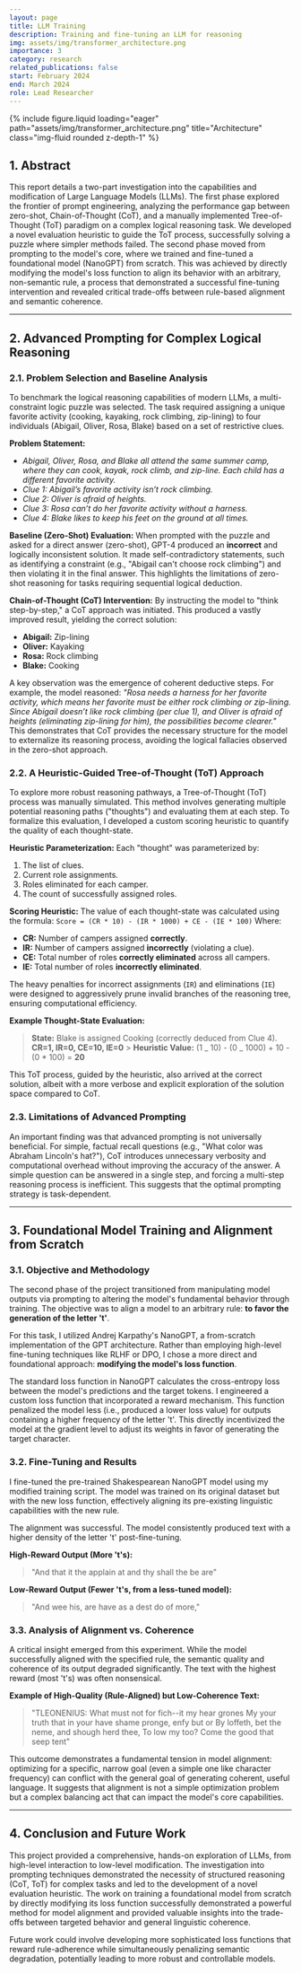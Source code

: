 ```yaml
---
layout: page
title: LLM Training
description: Training and fine-tuning an LLM for reasoning
img: assets/img/transformer_architecture.png
importance: 3
category: research
related_publications: false
start: February 2024
end: March 2024
role: Lead Researcher
---
```


<div class="row">
    <div class="col-sm mt-3 mt-md-0">
        {% include figure.liquid loading="eager" path="assets/img/transformer_architecture.png" title="Architecture" class="img-fluid rounded z-depth-1" %}
    </div>
</div>

## 1. Abstract

This report details a two-part investigation into the capabilities and modification of Large Language Models (LLMs). The first phase explored the frontier of prompt engineering, analyzing the performance gap between zero-shot, Chain-of-Thought (CoT), and a manually implemented Tree-of-Thought (ToT) paradigm on a complex logical reasoning task. We developed a novel evaluation heuristic to guide the ToT process, successfully solving a puzzle where simpler methods failed. The second phase moved from prompting to the model's core, where we trained and fine-tuned a foundational model (NanoGPT) from scratch. This was achieved by directly modifying the model's loss function to align its behavior with an arbitrary, non-semantic rule, a process that demonstrated a successful fine-tuning intervention and revealed critical trade-offs between rule-based alignment and semantic coherence.

---

## 2. Advanced Prompting for Complex Logical Reasoning

### 2.1. Problem Selection and Baseline Analysis

To benchmark the logical reasoning capabilities of modern LLMs, a multi-constraint logic puzzle was selected. The task required assigning a unique favorite activity (cooking, kayaking, rock climbing, zip-lining) to four individuals (Abigail, Oliver, Rosa, Blake) based on a set of restrictive clues.

**Problem Statement:**

- _Abigail, Oliver, Rosa, and Blake all attend the same summer camp, where they can cook, kayak, rock climb, and zip-line. Each child has a different favorite activity._
- _Clue 1: Abigail’s favorite activity isn’t rock climbing._
- _Clue 2: Oliver is afraid of heights._
- _Clue 3: Rosa can’t do her favorite activity without a harness._
- _Clue 4: Blake likes to keep his feet on the ground at all times._

**Baseline (Zero-Shot) Evaluation:**
When prompted with the puzzle and asked for a direct answer (zero-shot), GPT-4 produced an **incorrect** and logically inconsistent solution. It made self-contradictory statements, such as identifying a constraint (e.g., "Abigail can't choose rock climbing") and then violating it in the final answer. This highlights the limitations of zero-shot reasoning for tasks requiring sequential logical deduction.

**Chain-of-Thought (CoT) Intervention:**
By instructing the model to "think step-by-step," a CoT approach was initiated. This produced a vastly improved result, yielding the correct solution:

- **Abigail:** Zip-lining
- **Oliver:** Kayaking
- **Rosa:** Rock climbing
- **Blake:** Cooking

A key observation was the emergence of coherent deductive steps. For example, the model reasoned: _"Rosa needs a harness for her favorite activity, which means her favorite must be either rock climbing or zip-lining. Since Abigail doesn’t like rock climbing (per clue 1), and Oliver is afraid of heights (eliminating zip-lining for him), the possibilities become clearer."_ This demonstrates that CoT provides the necessary structure for the model to externalize its reasoning process, avoiding the logical fallacies observed in the zero-shot approach.

### 2.2. A Heuristic-Guided Tree-of-Thought (ToT) Approach

To explore more robust reasoning pathways, a Tree-of-Thought (ToT) process was manually simulated. This method involves generating multiple potential reasoning paths ("thoughts") and evaluating them at each step. To formalize this evaluation, I developed a custom scoring heuristic to quantify the quality of each thought-state.

**Heuristic Parameterization:**
Each "thought" was parameterized by:

1.  The list of clues.
2.  Current role assignments.
3.  Roles eliminated for each camper.
4.  The count of successfully assigned roles.

**Scoring Heuristic:**
The value of each thought-state was calculated using the formula:
`Score = (CR * 10) - (IR * 1000) + CE - (IE * 100)`
Where:

- **CR:** Number of campers assigned **correctly**.
- **IR:** Number of campers assigned **incorrectly** (violating a clue).
- **CE:** Total number of roles **correctly eliminated** across all campers.
- **IE:** Total number of roles **incorrectly eliminated**.

The heavy penalties for incorrect assignments (`IR`) and eliminations (`IE`) were designed to aggressively prune invalid branches of the reasoning tree, ensuring computational efficiency.

**Example Thought-State Evaluation:**

> **State:** Blake is assigned Cooking (correctly deduced from Clue 4).
> **CR=1, IR=0, CE=10, IE=0** > **Heuristic Value:** (1 _ 10) - (0 _ 1000) + 10 - (0 \* 100) = **20**

This ToT process, guided by the heuristic, also arrived at the correct solution, albeit with a more verbose and explicit exploration of the solution space compared to CoT.

### 2.3. Limitations of Advanced Prompting

An important finding was that advanced prompting is not universally beneficial. For simple, factual recall questions (e.g., "What color was Abraham Lincoln's hat?"), CoT introduces unnecessary verbosity and computational overhead without improving the accuracy of the answer. A simple question can be answered in a single step, and forcing a multi-step reasoning process is inefficient. This suggests that the optimal prompting strategy is task-dependent.

---

## 3. Foundational Model Training and Alignment from Scratch

### 3.1. Objective and Methodology

The second phase of the project transitioned from manipulating model outputs via prompting to altering the model's fundamental behavior through training. The objective was to align a model to an arbitrary rule: **to favor the generation of the letter 't'**.

For this task, I utilized Andrej Karpathy's NanoGPT, a from-scratch implementation of the GPT architecture. Rather than employing high-level fine-tuning techniques like RLHF or DPO, I chose a more direct and foundational approach: **modifying the model's loss function**.

The standard loss function in NanoGPT calculates the cross-entropy loss between the model's predictions and the target tokens. I engineered a custom loss function that incorporated a reward mechanism. This function penalized the model less (i.e., produced a lower loss value) for outputs containing a higher frequency of the letter 't'. This directly incentivized the model at the gradient level to adjust its weights in favor of generating the target character.

### 3.2. Fine-Tuning and Results

I fine-tuned the pre-trained Shakespearean NanoGPT model using my modified training script. The model was trained on its original dataset but with the new loss function, effectively aligning its pre-existing linguistic capabilities with the new rule.

The alignment was successful. The model consistently produced text with a higher density of the letter 't' post-fine-tuning.

**High-Reward Output (More 't's):**

> "And that it the applain at and thy shall the be are"

**Low-Reward Output (Fewer 't's, from a less-tuned model):**

> "And wee his, are have as a dest do of more,"

### 3.3. Analysis of Alignment vs. Coherence

A critical insight emerged from this experiment. While the model successfully aligned with the specified rule, the semantic quality and coherence of its output degraded significantly. The text with the highest reward (most 't's) was often nonsensical.

**Example of High-Quality (Rule-Aligned) but Low-Coherence Text:**

> "TLEONENIUS:
> What must not for fich--it my hear grones
> My your truth that in your have shame pronge,
> enfy but or
> By loffeth, bet the neme, and shough herd thee,
> To low my too? Come the good that seep tent"

This outcome demonstrates a fundamental tension in model alignment: optimizing for a specific, narrow goal (even a simple one like character frequency) can conflict with the general goal of generating coherent, useful language. It suggests that alignment is not a simple optimization problem but a complex balancing act that can impact the model's core capabilities.

---

## 4. Conclusion and Future Work

This project provided a comprehensive, hands-on exploration of LLMs, from high-level interaction to low-level modification. The investigation into prompting techniques demonstrated the necessity of structured reasoning (CoT, ToT) for complex tasks and led to the development of a novel evaluation heuristic. The work on training a foundational model from scratch by directly modifying its loss function successfully demonstrated a powerful method for model alignment and provided valuable insights into the trade-offs between targeted behavior and general linguistic coherence.

Future work could involve developing more sophisticated loss functions that reward rule-adherence while simultaneously penalizing semantic degradation, potentially leading to more robust and controllable models.
